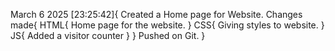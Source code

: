March 6 2025 [23:25:42]{
    Created a Home page for Website.
    Changes made{
        HTML{
            Home page for the website.
        }
        CSS{
            Giving styles to website. 
        }
        JS{
            Added a visitor counter
        }
    }
    Pushed on Git.
}